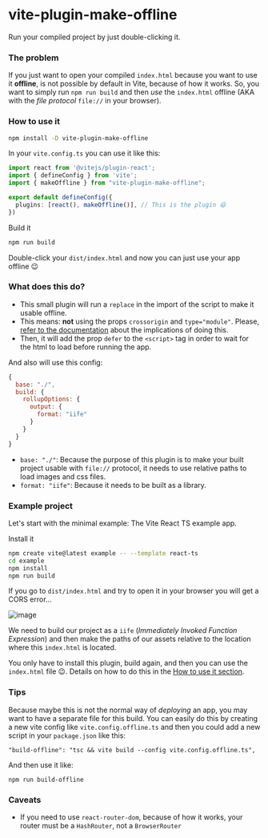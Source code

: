 # vite-plugin-make-offline

Run your compiled project by just double-clicking it.

### The problem

If you just want to open your compiled `index.html` because you want to use it **offline**, is not possible by default in Vite, because of how it works. So, you want to simply run `npm run build` and then *use* the `index.html` offline (AKA with the *file protocol* `file://` in your browser).

### How to use it

```sh
npm install -D vite-plugin-make-offline
```

In your `vite.config.ts` you can use it like this:

```ts
import react from '@vitejs/plugin-react';
import { defineConfig } from 'vite';
import { makeOffline } from "vite-plugin-make-offline";

export default defineConfig({
  plugins: [react(), makeOffline()], // This is the plugin 😃
})
```

Build it

```sh
npm run build
```

Double-click your `dist/index.html` and now you can just use your app offline 😉

### What does this do?

* This small plugin will run a `replace` in the import of the script to make it usable offline.
* This means: **not** using the props `crossorigin` and `type="module"`. Please, [refer to the documentation](https://developer.mozilla.org/en-US/docs/Web/HTML/Attributes/crossorigin) about the implications of doing this.
* Then, it will add the prop `defer` to the `<script>` tag in order to wait for the html to load before running the app.

And also will use this config:

```js
{
  base: "./",
  build: {
    rollupOptions: {
      output: {
        format: "iife"
      }
    }
  }
}
```

* `base: "./"`: Because the purpose of this plugin is to make your built project usable with `file://` protocol, it needs to use relative paths to load images and css files.
* `format: "iife"`: Because it needs to be built as a library.

### Example project

Let's start with the minimal example: The Vite React TS example app.

Install it

```sh
npm create vite@latest example -- --template react-ts
cd example
npm install
npm run build
```

If you go to `dist/index.html` and try to open it in your browser you will get a CORS error...

![image](https://user-images.githubusercontent.com/11776905/229627736-ed6201cb-712d-49e4-88ab-e68e0d37c1a0.png)

We need to build our project as a `iife` (*Immediately Invoked Function Expression*) and then make the paths of our assets relative to the location where this `index.html` is located.

You only have to install this plugin, build again, and then you can use the `index.html` file 😉. Details on how to do this in the [How to use it section](#how-to-use-it).

### Tips

Because maybe this is not the normal way of *deploying* an app, you may want to have a separate file for this build. You can easily do this by creating a new vite config like `vite.config.offline.ts` and then you could add a new script in your `package.json` like this:

```
"build-offline": "tsc && vite build --config vite.config.offline.ts",
```

And then use it like:

```
npm run build-offline
```

### Caveats

* If you need to use `react-router-dom`, because of how it works, your router must be a `HashRouter`, not a `BrowserRouter`
